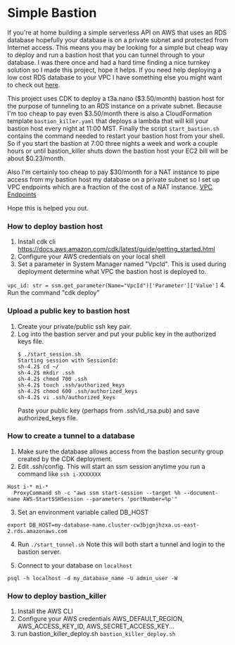 # Simple Bastion

If you're at home building a simple serverless API on AWS that uses an RDS database hopefully your database
is on a private subnet and protected from Internet access. This means you may be looking for a simple but cheap way to deploy
and run a bastion host that you can tunnel through to your database. I was there once and had a hard time finding a nice
turnkey solution so I made this project, hope it helps. If you need help deploying a low cost RDS database to your
VPC I have something else you might want to check out [here](https://github.com/SimpleServerless/simple-database).

This project uses CDK to deploy a t3a.nano ($3.50/month) bastion host for the purpose of tunneling to an RDS instance on a private subnet.
Because I'm too cheap to pay even $3.50/month there is also a CloudFormation template `bastion_killer.yaml` that deploys 
a lambda that will kill your bastion host every night at 11:00 MST. Finally the script `start_bastion.sh` contains
the command needed to restart your bastion host from your shell. So if you start the bastion at 7:00 three nights a week and work
a couple hours or until bastion_killer shuts down the bastion host your EC2 bill will be about $0.23/month.  

Also I'm certainly too cheap to pay $30/month for a NAT instance to pipe access from my bastion host my database on a private subnet
so I set up VPC endpoints which are a fraction of the cost of a NAT instance. [VPC Endpoints](https://docs.aws.amazon.com/AmazonRDS/latest/UserGuide/vpc-interface-endpoints.html)

Hope this is helped you out.

### How to deploy bastion host

1. Install cdk cli https://docs.aws.amazon.com/cdk/latest/guide/getting_started.html
2. Configure your AWS credentials on your local shell
3. Set a parameter in System Manager named "VpcId". This is used during deployment determine what VPC the bastion host is deployed to.

```vpc_id: str = ssm.get_parameter(Name="VpcId")['Parameter']['Value']``` 
4. Run the command "cdk deploy"

### Upload a public key to bastion host
1. Create your private/public ssh key pair.
2. Log into the bastion server and put your public key in the authorized keys file.
   ```
   $ ./start_session.sh
   Starting session with SessionId: 
   sh-4.2$ cd ~/
   sh-4.2$ mkdir .ssh
   sh-4.2$ chmod 700 .ssh
   sh-4.2$ touch .ssh/authorized_keys
   sh-4.2$ chmod 600 .ssh/authorized_keys
   sh-4.2$ vi .ssh/authorized_keys
   ```
   Paste your public key (perhaps from .ssh/id_rsa.pub) and save authorized_keys file.

### How to create a tunnel to a database
1. Make sure the database allows access from the bastion security group created by the CDK deployment.
2. Edit .ssh/config. This will start an ssm session anytime you run a command like `ssh i-XXXXXXX`
```
Host i-* mi-*
  ProxyCommand sh -c "aws ssm start-session --target %h --document-name AWS-StartSSHSession --parameters 'portNumber=%p'"
```
3. Set an environment variable called DB_HOST
```
export DB_HOST=my-database-name.cluster-cw3bjgnjhzxa.us-east-2.rds.amazonaws.com
```
4. Run `./start_tunnel.sh` Note this will both start a tunnel and login to the bastion server.

5. Connect to your database on `localhost`
```
psql -h localhost -d my_database_name -U admin_user -W
```

### How to deploy bastion_killer
1. Install the AWS CLI
2. Configure your AWS credentials AWS_DEFAULT_REGION, AWS_ACCESS_KEY_ID, AWS_SECRET_ACCESS_KEY...
3. run bastion_killer_deploy.sh `bastion_killer_deploy.sh`